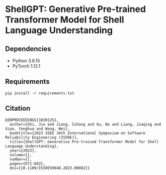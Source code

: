 # ShellGPT: Generative Pre-trained Transformer Model for Shell Language Understanding

## Dependencies
- Python 3.8.15
- PyTorch 1.12.1

## Requirements
```
pip install -r requirements.txt
```

## Citation
```
@INPROCEEDINGS{10301251,
  author={Shi, Jie and Jiang, Sihang and Xu, Bo and Liang, Jiaqing and Xiao, Yanghua and Wang, Wei},
  booktitle={2023 IEEE 34th International Symposium on Software Reliability Engineering (ISSRE)}, 
  title={ShellGPT: Generative Pre-trained Transformer Model for Shell Language Understanding}, 
  year={2023},
  volume={},
  number={},
  pages={671-682},
  doi={10.1109/ISSRE59848.2023.00082}}
```